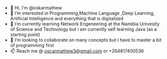 - 👋 Hi, I’m @oskarmathew
- 👀 I’m interested in Programming,Machine Language ,Deep Learning, Artificial Intelligence and everything that is digitalized 
- 🌱 I’m currently learning Network Engeneering at the Namibia Univesity of Science and Technology but i am currently self learning Java (as a starting point)
- 💞️ I’m looking to collaborate on many concepts but I have to master a bit of programming first
- 📫 Reach me @ oscarmathew3@gmail.com or +264817400536

<!---
oskarmathew/oskarmathew is a ✨ special ✨ repository because its `README.md` (this file) appears on your GitHub profile.
You can click the Preview link to take a look at your changes.
--->
